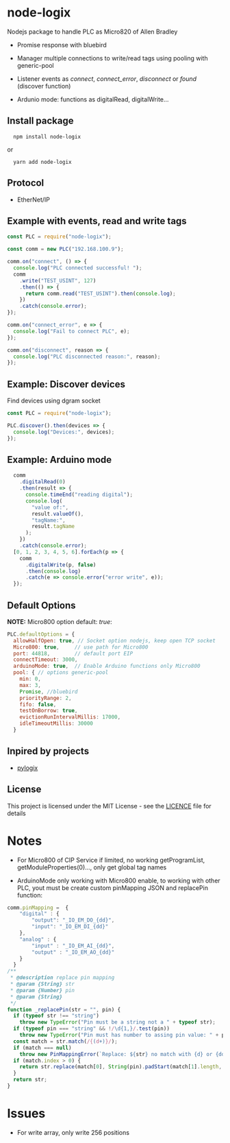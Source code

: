 # node-logix

Nodejs package to handle PLC as Micro820 of Allen Bradley

- Promise response with bluebird

- Manager multiple connections to write/read tags using pooling with generic-pool

- Listener events as *connect*, *connect_error*, *disconnect* or *found* (discover function)

- Ardunio mode: functions as digitalRead, digitalWrite... 

## Install package

```
  npm install node-logix
```

or

```
  yarn add node-logix
```

## Protocol

- EtherNet/IP

## Example with events, read and write tags

```js
const PLC = require("node-logix");

const comm = new PLC("192.168.100.9");

comm.on("connect", () => {
  console.log("PLC connected successful! ");
  comm
    .write("TEST_USINT", 127)
    .then(() => {
      return comm.read("TEST_USINT").then(console.log);
    })
    .catch(console.error);
});

comm.on("connect_error", e => {
  console.log("Fail to connect PLC", e);
});

comm.on("disconnect", reason => {
  console.log("PLC disconnected reason:", reason);
});
```

## Example: Discover devices

Find devices using dgram socket
```js
const PLC = require("node-logix");

PLC.discover().then(devices => {
  console.log("Devices:", devices);
});
```

## Example: Arduino mode

```js
  comm
    .digitalRead(0)
    .then(result => {
      console.timeEnd("reading digital");
      console.log(
        "value of:",
        result.valueOf(),
        "tagName:",
        result.tagName
      );
    })
    .catch(console.error);
  [0, 1, 2, 3, 4, 5, 6].forEach(p => {
    comm
      .digitalWrite(p, false)
      .then(console.log)
      .catch(e => console.error("error write", e));
  });

```

## Default Options

**NOTE:** Micro800 option default: *true*:

```js
PLC.defaultOptions = {
  allowHalfOpen: true, // Socket option nodejs, keep open TCP socket
  Micro800: true,     // use path for Micro800
  port: 44818,        // default port EIP
  connectTimeout: 3000,
  arduinoMode: true,  // Enable Arduino functions only Micro800
  pool: { // options generic-pool
    min: 0,
    max: 3,
    Promise, //bluebird
    priorityRange: 2,
    fifo: false,
    testOnBorrow: true,
    evictionRunIntervalMillis: 17000,
    idleTimeoutMillis: 30000
  }
```

## Inpired by projects

- [pylogix](https://github.com/dmroeder/pylogix)

## License

This project is licensed under the MIT License - see the [LICENCE](https://github.com/cmseaton42/node-ethernet-ip/blob/master/LICENSE) file for details

# Notes

- For Micro800 of CIP Service if limited, no working getProgramList, getModuleProperties(0)..., only get global tag names

- ArduinoMode only working with Micro800 enable, to working with other PLC, yout must be create custom pinMapping JSON and replacePin function: 
```js
comm.pinMapping =  {
    "digital" : {
        "output": "_IO_EM_DO_{dd}",
        "input": "_IO_EM_DI_{dd}"
    },
    "analog" : {
        "input" : "_IO_EM_AI_{dd}",
        "output" : "_IO_EM_AO_{dd}"
    }
  }
/**
 * @description replace pin mapping
 * @param {String} str
 * @param {Number} pin
 * @param {String}
 */
function _replacePin(str = "", pin) {
  if (typeof str !== "string")
    throw new TypeError("Pin must be a string not a " + typeof str);
  if (typeof pin === "string" && !/\d{1,}/.test(pin))
    throw new TypeError("Pin must has number to assing pin value: " + pin);
  const match = str.match(/{(d+)}/);
  if (match === null)
    throw new PinMappingError(`Replace: ${str} no match with {d} or {dd}`);
  if (match.index > 0) {
    return str.replace(match[0], String(pin).padStart(match[1].length, "0"));
  }
  return str;
}
```
# Issues
- For write array, only write 256 positions
